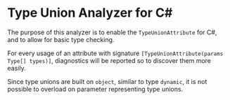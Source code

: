 # Type Union Analyzer for C#

The purpose of this analyzer is to enable the `TypeUnionAttribute` for C#, and to allow for basic type checking.

For every usage of an attribute with signature `[TypeUnionAttribute(params Type[] types)]`, diagnostics will be reported so to discover them more easily.

Since type unions are built on `object`, similar to type `dynamic`, it is not possible to overload on parameter representing type unions.